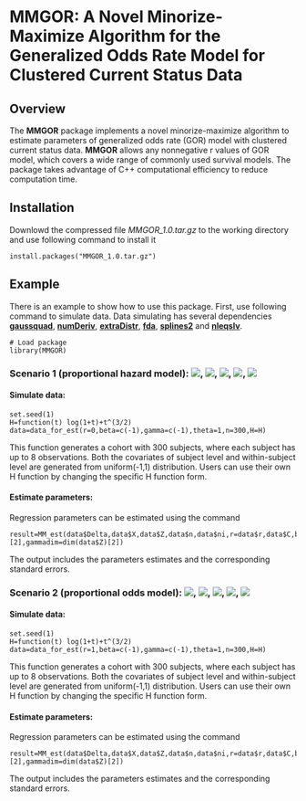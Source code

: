 # MMGOR: A Novel Minorize-Maximize Algorithm for the Generalized Odds Rate Model for Clustered Current Status Data


## Overview
The **MMGOR** package implements a novel minorize-maximize algorithm to estimate parameters of generalized odds rate (GOR) model with clustered current status data. **MMGOR** allows any nonnegative r values of GOR model, which covers a wide range of commonly used survival models. The package takes advantage of C++ computational efficiency to reduce computation time.

## Installation

Downlowd the compressed file *MMGOR_1.0.tar.gz* to the working directory and  use following command to install it
```
install.packages("MMGOR_1.0.tar.gz")
```

## Example
There is an example to show how to use this package. First, use following command to simulate data. Data simulating has several dependencies [**gaussquad**](https://cran.r-project.org/web/packages/gaussquad/index.html), [**numDeriv**](https://cran.r-project.org/web/packages/numDeriv/index.html), [**extraDistr**](https://cran.r-project.org/web/packages/extraDistr/index.html), [**fda**](https://cran.r-project.org/web/packages/fda/index.html), [**splines2**](https://cran.r-project.org/web/packages/splines2/index.html) and [**nleqslv**](https://cran.r-project.org/web/packages/nleqslv/index.html).
```
# Load package
library(MMGOR)
```
### Scenario 1 (proportional hazard model): <img src="http://chart.googleapis.com/chart?cht=tx&chl= r=0" style="border:none;">, <img src="http://chart.googleapis.com/chart?cht=tx&chl= \theta=1" style="border:none;">, <img src="http://chart.googleapis.com/chart?cht=tx&chl= \beta=-1" style="border:none;">, <img src="http://chart.googleapis.com/chart?cht=tx&chl= \gamma=-1" style="border:none;">, <img src="http://chart.googleapis.com/chart?cht=tx&chl= n=300" style="border:none;">

#### Simulate data:
```
set.seed(1)
H=function(t) log(1+t)+t^(3/2) 
data=data_for_est(r=0,beta=c(-1),gamma=c(-1),theta=1,n=300,H=H)
```
This function generates a cohort with 300 subjects, where each subject has up to 8 observations. Both the covariates of subject level and within-subject level are generated from uniform(-1,1) distribution. Users can use their own H function by changing the specific H function form.

#### Estimate parameters:
Regression parameters can be estimated using the command
```
result=MM_est(data$Delta,data$X,data$Z,data$n,data$ni,r=data$r,data$C,betadim=dim(data$X[[1]])[2],gammadim=dim(data$Z)[2])
```
The output includes the parameters estimates and the corresponding standard errors.



### Scenario 2 (proportional odds model): <img src="http://chart.googleapis.com/chart?cht=tx&chl= r=1" style="border:none;">, <img src="http://chart.googleapis.com/chart?cht=tx&chl= \theta=1" style="border:none;">, <img src="http://chart.googleapis.com/chart?cht=tx&chl= \beta=-1" style="border:none;">, <img src="http://chart.googleapis.com/chart?cht=tx&chl= \gamma=-1" style="border:none;">, <img src="http://chart.googleapis.com/chart?cht=tx&chl= n=300" style="border:none;">

#### Simulate data:
```
set.seed(1)
H=function(t) log(1+t)+t^(3/2) 
data=data_for_est(r=1,beta=c(-1),gamma=c(-1),theta=1,n=300,H=H)
```
This function generates a cohort with 300 subjects, where each subject has up to 8 observations. Both the covariates of subject level and within-subject level are generated from uniform(-1,1) distribution. Users can use their own H function by changing the specific H function form.

#### Estimate parameters:
Regression parameters can be estimated using the command
```
result=MM_est(data$Delta,data$X,data$Z,data$n,data$ni,r=data$r,data$C,betadim=dim(data$X[[1]])[2],gammadim=dim(data$Z)[2])
```
The output includes the parameters estimates and the corresponding standard errors.
